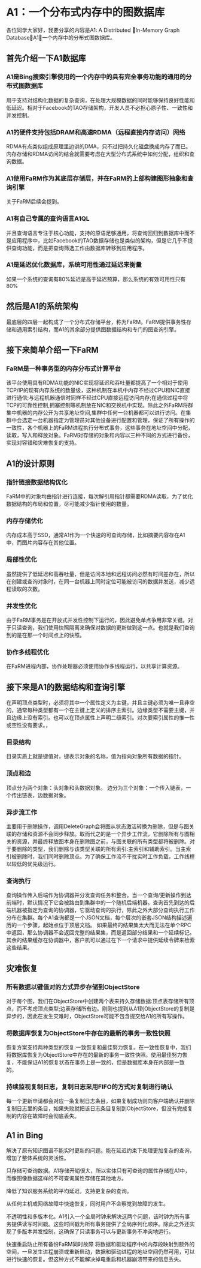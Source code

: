 # A1：一个分布式内存中的图数据库

各位同学大家好，我要分享的内容是A1: A Distributed In-Memory Graph Database，A1，一个内存中的分布式图数据库。

## 首先介绍一下A1数据库

### A1是Bing搜索引擎使用的一个内存中的具有完全事务功能的通用的分布式图数据库

用于支持对结构化数据的复杂查询，在处理大规模数据的同时能够保持良好性能和低延迟。相对于Facebook的TAO存储架构，开发人员不必担心原子性、一致性和并发控制。

### A1的硬件支持包括DRAM和高速RDMA（远程直接内存访问）网络

RDMA有点类似组成原理里边讲的DMA，只不过把持久化磁盘换成内存了而已。内存存储和RDMA访问的结合就需要考虑在大型分布式系统中如何分配，组织和查询数据。

### A1使用FaRM作为其底层存储层，并在FaRM的上部构建图形抽象和查询引擎

关于FaRM后续会提到。

### A1有自己专属的查询语言A1QL

并且查询语言专注于核心功能，支持的原语足够通用，将查询回归到数据库中而不是应用程序中，比如Facebook的TAO数据存储也是类似的架构，但是它几乎不提供查询功能，而是把查询筛选工作由数据库转移到应用程序。

### A1是延迟优化数据库，系统可用性通过延迟来衡量

如果一个系统的查询有80%延迟是高于延迟预算，那么系统的有效可用性只有80%

## 然后是A1的系统架构

最底层的四层一起构成了一个分布式存储平台，称为FaRM。FaRM提供事务性存储和通用索引结构，而A1的其余部分提供图数据结构和专门的图查询引擎。

## 接下来简单介绍一下FaRM

### FaRM是一种事务型的​​内存分布式计算平台

该平台使用具有RDMA功能的NIC实现将延迟和吞吐量都提高了一个相对于使用TCP/IP的现有内存系统的数量级，这种机制在本机中内存不经过CPU和NIC直接进行通信;与远程机器通信时同样不经过CPU直接远程访问内存;在通信过程中将TCP的可靠性控制,拥塞控制等机制放在NIC和交换机中实现。除此之外FaRM将群集中机器的内存公开为共享地址空间,集群中任何一台机器都可以进行访问。在集群中会选定一台机器指定为管理员对其他设备进行配置和管理，保证了所有操作的一致性，各个机器上的FaRM进程执行分布式事务，这些事务在地址空间中分配，读取，写入和释放对象。FaRM对存储的对象和内容以三种不同的方式进行备份，实现对容错和灾难恢复的支持。

## A1的设计原则

### 指针链接数据结构优化

FaRM中的对象均由指针进行连接，每次解引用指针都需要RDMA读取，为了优化数据结构的布局和位置，尽可能减少指针使用的数量。

### 内存存储优化

内存成本高于SSD，通常A1作为一个快速的可查询存储，比如摘要内容存在A1中，而图片内容存在其他位置。

### 局部性优化

虽然提供了低延迟和高吞吐量，但是访问本地和远程访问必然有时间差存在，所以在创建或查询对象时，在同一台机器上同时定位可能被访问的数据并发送，减少远程读取的次数。

### 并发性优化

由于FaRM事务是在开放式并发性控制下运行的，因此避免单点争用非常关键。对于只读查询，我们使用快照隔离来确保对数据的更新做到这一点。也就是我们查询到的是在那一个时间点上的快照。

### 协作多线程优化

在FaRM进程内部，协作处理器必须使用协作多线程运行，以共享计算资源。

## 接下来是A1的数据结构和查询引擎

在声明顶点类型时，必须将其中一个属性定义为主键，并且主键必须为唯一且非空的，通常每种类型都有一个在主键上定义的排序主索引。边缘类型不需要主键，并且边缘上没有索引。也可以在顶点属性上声明二级索引。对次要索引属性的惟一性或空性没有要求。，

### 目录结构

目录实质上就是键值对，键表示对象的名称，值为指向对象所有数据的指针。

### 顶点和边

顶点分为两个对象：头对象和头数据对象。
边分为三个对象：一个传入链表，一个传出链表，边数据对象。

### 异步流工作

主要用于删除操作，调用DeleteGraph会将图从状态激活转换为删除，但是与图关联的存储和资源不会同步释放。取而代之的是一个异步工作流，它删除所有与图相关的资源，并最终释放图本身在删除图之前，与图关联的所有类型都将被删除。对于要删除的类型，我们删除与该类型关联的所有索引:主索引和辅助索引。当主索引被删除时，我们同时删除顶点。为了确保工作流不干扰实时工作负载，工作线程以较低的优先级运行。

### 查询执行

查询操作传入后端作为协调器并分发查询任务和整合。当一个查询/更新操作到达前端时，默认情况下它会被路由到集群中的一个随机后端机器。查询首先到达的后端机器被指定为查询的协调器，它驱动查询的执行，除此之外大部分查询执行工作分布在集群。每个A1查询都是一个JSON文档，每个层次的嵌套JSON结构描述遍历的一个步骤，起始点位于顶层文档。
如果最终的结果集太大而无法在单个RPC中返回，那么协调器不会返回完整的结果集，而是返回部分结果和一个延续标记。其余的结果缓存在协调器中，客户机可以通过在下一个请求中提供延续令牌来检索这些结果。

## 灾难恢复

### 所有数据以键值对的方式异步存储到ObjectStore

对于每个图，我们在ObjectStore中创建两个表来持久存储数据:顶点表存储所有顶点，而不考虑顶点类型;边表存储所有边。刚刚也提到从A1到ObjectStore的复制是异步的，因此在发生灾难时，ObjectStore可能不包含提交给A1的所有写操作。

### 将数据库恢复为ObjectStore中存在的最新的事务一致性快照

恢复方案支持两种类型的恢复:一致恢复和最佳努力恢复。在一致性恢复中，我们将数据库恢复为ObjectStore中存在的最新的事务一致性快照。使用最佳努力恢复，不能保证A1的恢复状态在事务上是一致的，但是数据库本身在内部是一致的。

### 持续监视复制日志，复制日志采用FIFO的方式对复制进行确认

每一个更新申请都会对应一条复制日志条目，如果复制成功则向客户端确认并删除复制日志里的条目，如果失败就把该日志条目复制到ObjectStore，但没有完成复制的内容在故障时会彻底丢失。

## A1 in Bing

解决了原有知识图谱不能实时更新的问题。能在延迟约束下处理更加复杂的查询，增加了整体系统的灵活性。

只存储可查询数据。A1存储开销很大，所以实体只有可查询的属性存储在A1中，而像图像数据这样的不可查询属性存储在其他地方。

降低了知识服务系统的平均延迟，支持更复杂的查询。

从任何主机或网络故障中快速恢复，同时用户不会察觉到故障的发生。

不透明性和多版本化。A1引入一个全局时钟来解决这两个问题，该时钟为所有事务提供读写时间戳。这些时间戳为所有事务提供了全局序列化顺序。除此之外还实现了多版本并发控制，这确保了只读事务可以与更新事务不冲突地运行。

快速重启防止所有备份FaRM同时故障
将数据和驱动程序中的内存段映射到额外的空间，一旦发生进程崩溃或重新启动，数据和驱动进程的地址空间仍然可用，可以进行快速的恢复。但这种方式不能解决掉电重启和机器崩溃带来的信息丢失。
